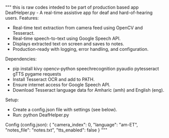"""
this is raw codes inteded to be part of production based app
DeafHelper.py - A real-time assistive app for deaf and hard-of-hearing users.
Features:
- Real-time text extraction from camera feed using OpenCV and Tesseract.
- Real-time speech-to-text using Google Speech API.
- Displays extracted text on screen and saves to notes.
- Production-ready with logging, error handling, and configuration.

Dependencies:
- pip install kivy opencv-python speechrecognition pyaudio pytesseract gTTS pygame requests
- Install Tesseract OCR and add to PATH.
- Ensure internet access for Google Speech API.
- Download Tesseract language data for Amharic (amh) and English (eng).

Setup:
- Create a config.json file with settings (see below).
- Run: python DeafHelper.py

Config (config.json):
{
  "camera_index": 0,
  "language": "am-ET",
  "notes_file": "notes.txt",
  "tts_enabled": false
}
"""
